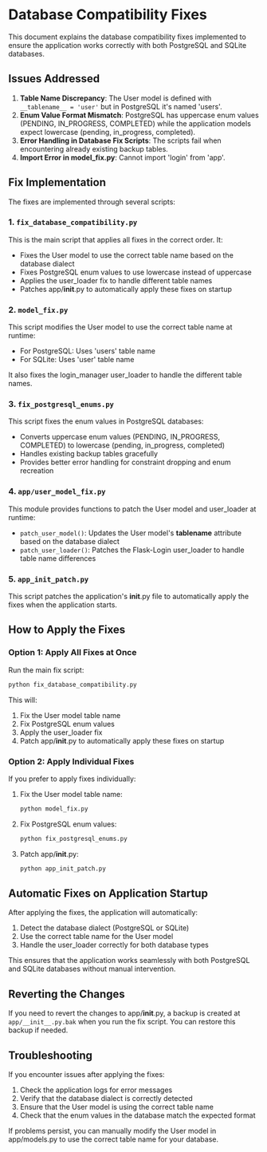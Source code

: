 # Database Compatibility Fixes

This document explains the database compatibility fixes implemented to ensure the application works correctly with both PostgreSQL and SQLite databases.

## Issues Addressed

1. **Table Name Discrepancy**: The User model is defined with `__tablename__ = 'user'` but in PostgreSQL it's named 'users'.
2. **Enum Value Format Mismatch**: PostgreSQL has uppercase enum values (PENDING, IN_PROGRESS, COMPLETED) while the application models expect lowercase (pending, in_progress, completed).
3. **Error Handling in Database Fix Scripts**: The scripts fail when encountering already existing backup tables.
4. **Import Error in model_fix.py**: Cannot import 'login' from 'app'.

## Fix Implementation

The fixes are implemented through several scripts:

### 1. `fix_database_compatibility.py`

This is the main script that applies all fixes in the correct order. It:

- Fixes the User model to use the correct table name based on the database dialect
- Fixes PostgreSQL enum values to use lowercase instead of uppercase
- Applies the user_loader fix to handle different table names
- Patches app/__init__.py to automatically apply these fixes on startup

### 2. `model_fix.py`

This script modifies the User model to use the correct table name at runtime:

- For PostgreSQL: Uses 'users' table name
- For SQLite: Uses 'user' table name

It also fixes the login_manager user_loader to handle the different table names.

### 3. `fix_postgresql_enums.py`

This script fixes the enum values in PostgreSQL databases:

- Converts uppercase enum values (PENDING, IN_PROGRESS, COMPLETED) to lowercase (pending, in_progress, completed)
- Handles existing backup tables gracefully
- Provides better error handling for constraint dropping and enum recreation

### 4. `app/user_model_fix.py`

This module provides functions to patch the User model and user_loader at runtime:

- `patch_user_model()`: Updates the User model's __tablename__ attribute based on the database dialect
- `patch_user_loader()`: Patches the Flask-Login user_loader to handle table name differences

### 5. `app_init_patch.py`

This script patches the application's __init__.py file to automatically apply the fixes when the application starts.

## How to Apply the Fixes

### Option 1: Apply All Fixes at Once

Run the main fix script:

```bash
python fix_database_compatibility.py
```

This will:
1. Fix the User model table name
2. Fix PostgreSQL enum values
3. Apply the user_loader fix
4. Patch app/__init__.py to automatically apply these fixes on startup

### Option 2: Apply Individual Fixes

If you prefer to apply fixes individually:

1. Fix the User model table name:
   ```bash
   python model_fix.py
   ```

2. Fix PostgreSQL enum values:
   ```bash
   python fix_postgresql_enums.py
   ```

3. Patch app/__init__.py:
   ```bash
   python app_init_patch.py
   ```

## Automatic Fixes on Application Startup

After applying the fixes, the application will automatically:

1. Detect the database dialect (PostgreSQL or SQLite)
2. Use the correct table name for the User model
3. Handle the user_loader correctly for both database types

This ensures that the application works seamlessly with both PostgreSQL and SQLite databases without manual intervention.

## Reverting the Changes

If you need to revert the changes to app/__init__.py, a backup is created at `app/__init__.py.bak` when you run the fix script. You can restore this backup if needed.

## Troubleshooting

If you encounter issues after applying the fixes:

1. Check the application logs for error messages
2. Verify that the database dialect is correctly detected
3. Ensure that the User model is using the correct table name
4. Check that the enum values in the database match the expected format

If problems persist, you can manually modify the User model in app/models.py to use the correct table name for your database.
